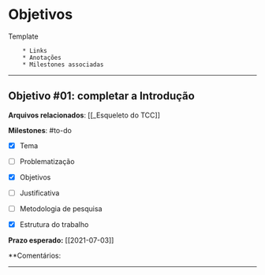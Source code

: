 # Objetivos

Template
```* Objetivos: 
	* Links
	* Anotações
	* Milestones associadas
```
	
-----

## Objetivo #01: completar a Introdução
**Arquivos relacionados**: [[_Esqueleto do TCC]]

**Milestones**: #to-do 
- [x] Tema
- [ ] Problematização
- [x] Objetivos
- [ ] Justificativa
- [ ] Metodologia de pesquisa
- [x] Estrutura do trabalho


**Prazo esperado:** [[2021-07-03]]

**Comentários: 

----